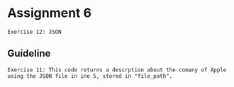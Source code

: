 # Assignment 6
    Exercise 12: JSON

## **Guideline**
    Exercise 11: This code returns a descrption about the comany of Apple using the JSON file in ine 5, stored in "file_path".